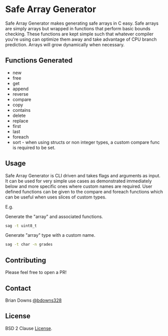 # Safe Array Generator

Safe Array Generator makes generating safe arrays in C easy. Safe arrays are simply arrays but wrapped in functions that perform basic bounds checking. These functions are kept simple such that whatever compiler you're using can optimize them away and take advantage of CPU branch prediction. Arrays will grow dynamically when necessary.

## Functions Generated

* new
* free
* get
* append
* reverse
* compare
* copy
* contains
* delete
* replace
* first
* last
* foreach 
* sort - when using structs or non integer types, a custom compare func is required to be set.

## Usage

Safe Array Generator is CLI driven and takes flags and arguments as input. It can be used for very simple use cases as demonstrated immediately below and more specific ones where custom names are required. User defined functions can be given to the compare and foreach functions which can be useful when uses slices of custom types. 

E.g.

Generate the "array" and associated functions.

```sh
sag -t uint8_t
```

Generate "array" type with a custom name.

```sh
sag -t char -n grades
```

## Contributing

Please feel free to open a PR!

## Contact

Brian Downs [@bdowns328](http://twitter.com/bdowns328)

## License

BSD 2 Clause [License](/LICENSE).
